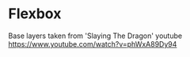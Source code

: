 # Flexbox

Base layers taken from 'Slaying The Dragon' youtube
https://www.youtube.com/watch?v=phWxA89Dy94

